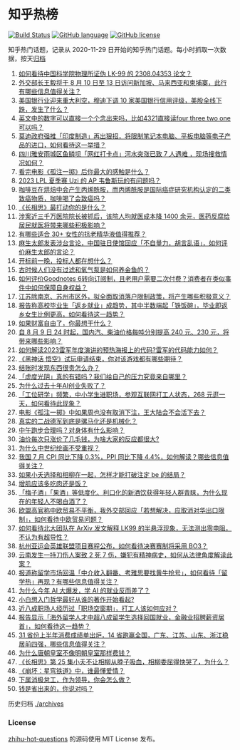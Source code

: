 # 知乎热榜
[![Build Status](https://github.com/ToWeLong/zhihu-hot-questions/workflows/CI/badge.svg)](https://github.com/ToWeLong/zhihu-hot-questions/actions)
[![GitHub language](https://img.shields.io/badge/language-golang-orange.svg)](https://golang.org/)
[![GitHub license](https://img.shields.io/github/license/ToWeLong/zhihu-hot-questions)](https://github.com/ToWeLong/zhihu-hot-questions/blob/main/LICENSE)

知乎热门话题，记录从 2020-11-29 日开始的知乎热门话题。每小时抓取一次数据，按天[归档](./archives)

<!-- BEGIN -->

1. [如何看待中国科学院物理所证伪 LK-99 的 2308.04353 论文？](https://www.zhihu.com/question/616368545)
1. [外交部长王毅将于 8 月 10 日至 13 日访问新加坡、马来西亚和柬埔寨，此行有哪些信息值得关注？](https://www.zhihu.com/question/616405773)
1. [美国银行业迎来重大利空，穆迪下调 10 家美国银行信用评级，美股全线下跌，发生了什么？](https://www.zhihu.com/question/616317995)
1. [英文中的数字可以直接一个个念出来吗，比如4321直接读four three two one可以吗？](https://www.zhihu.com/question/616112447)
1. [莫迪政府强推「印度制造」再出狠招，将限制笔记本电脑、平板电脑等电子产品的进口，如何看待这一举措？](https://www.zhihu.com/question/616317849)
1. [四川雅安雨城区鱼鳞坝「网红打卡点」河水突涨已致 7 人遇难 ，现场搜救情况如何？](https://www.zhihu.com/question/616393478)
1. [看完电影《孤注一掷》后你最大的感触是什么？](https://www.zhihu.com/question/616053354)
1. [2023 LPL 夏季赛 Uzi 的 AP 韦鲁斯玩的有问题吗？](https://www.zhihu.com/question/616410219)
1. [咖啡豆在烘焙中会产生丙烯酰胺，而丙烯酰胺是国际癌症研究机构认定的二类致癌物质，咖啡喝了会致癌吗？](https://www.zhihu.com/question/616199746)
1. [《长相思》最打动你的是什么？](https://www.zhihu.com/question/614155359)
1. [涉案近三千万医院院长被抓后，该院人均就医成本降 1400 余元，医药反腐给居民就医将带来哪些积极影响？](https://www.zhihu.com/question/616439206)
1. [有哪些适合 30+ 女性的抗老精华液值得推荐？](https://www.zhihu.com/question/615237986)
1. [麻生太郎发表涉台言论，中国驻日使馆回应「不自量力，胡言乱语」，如何评价麻生太郎的言论？](https://www.zhihu.com/question/616412841)
1. [开标前一晚，投标人都在想什么？](https://www.zhihu.com/question/610226142)
1. [古时候人们没有过滤和氧气泵是如何养金鱼的？](https://www.zhihu.com/question/33602835)
1. [如何评价Goodnotes 6转向订阅制，且老用户需要二次付费？消费者在类似事件中如何保障自身权益？](https://www.zhihu.com/question/616424960)
1. [江苏除南京、苏州市区外，拟全面取消落户限制政策，将产生哪些积极意义？](https://www.zhihu.com/question/616416243)
1. [报告称高校毕业生「返乡就业」成趋势，其中半数端起「铁饭碗」，毕业即返乡女生比例更高，如何看待这一趋势？](https://www.zhihu.com/question/616408124)
1. [如果财富自由了，你最想干什么？](https://www.zhihu.com/question/611716781)
1. [自 8 月 9 日 24 时起，国内汽、柴油价格每吨分别提高 240 元、230 元，将带来哪些影响？](https://www.zhihu.com/question/616422155)
1. [如何解读2023雷军年度演讲的预热海报上的代码?雷军的代码能力如何？](https://www.zhihu.com/question/616379836)
1. [《黑神话 悟空》试玩申请结束，你对该游戏都有哪些期待？](https://www.zhihu.com/question/616216784)
1. [结账时发现东西很贵怎么办？](https://www.zhihu.com/question/287356623)
1. [「虚度光阴」真的有错吗？我们给自己的压力究竟来自哪里？](https://www.zhihu.com/question/615961414)
1. [为什么过去十年AI创业失败了？](https://www.zhihu.com/question/616038051)
1. [「工位研学」频繁，中小学生进职场，参观互联网打工人状态，268 元逛一天，如何看待此现象？](https://www.zhihu.com/question/616380722)
1. [电影《孤注一掷》中如果周也没有取消下注，王大陆会不会活下去？](https://www.zhihu.com/question/615985482)
1. [真实的二战德军到底是骡马化还是机械化？](https://www.zhihu.com/question/447867058)
1. [中午跑步合理吗？对身体有什么影响？](https://www.zhihu.com/question/21704642)
1. [油价每次只涨价了几毛钱，为啥大家的反应都很大?](https://www.zhihu.com/question/543428230)
1. [为什么中世纪绘画不受重视？](https://www.zhihu.com/question/41881769)
1. [我国 7 月 CPI 同比下降 0.3%，PPI 同比下降 4.4%，如何解读？哪些信息值得关注？](https://www.zhihu.com/question/616368793)
1. [如果小夭选择和相柳在一起，怎样才能打破注定 be 的结局？](https://www.zhihu.com/question/616233323)
1. [增肌应该多吃肉还是饭？](https://www.zhihu.com/question/599836284)
1. [「梅子酒」「果酒」等低度化、利口化的新酒饮获得年轻人群青睐，为什么现在的年轻人不喝白酒了？](https://www.zhihu.com/question/616391683)
1. [欧盟高官称中欧贸易不平衡，我外交部回应「若想解决，应取消对华出口限制」，如何看待中欧贸易问题？](https://www.zhihu.com/question/616292053)
1. [如何看待北大团队在 ArXiv 发文解释 LK99 的半悬浮现象，无法测出零电阻，不认为有超导性？](https://www.zhihu.com/question/616204889)
1. [杭州亚运会英雄联盟项目赛程公布，如何看待决赛赛制将采用 BO3？](https://www.zhihu.com/question/616214106)
1. [云南发生一持刀伤人案致 2 死 7 伤，嫌犯有精神病史，如何从法律角度解读此案？](https://www.zhihu.com/question/616302287)
1. [报道称留学市场回温「中介收入翻番、考雅思要找黄牛抢号」，如何看待「留学热」再现？有哪些信息值得关注？](https://www.zhihu.com/question/616368701)
1. [为什么今年 AI 大爆发，学 AI 的就业反而差了？](https://www.zhihu.com/question/603753581)
1. [小白想入门哲学最好从谁的著作开始看起?](https://www.zhihu.com/question/607388361)
1. [近八成职场人经历过「职场空窗期」，打工人该如何应对？](https://www.zhihu.com/question/616394566)
1. [报告显示「海外留学人才中超八成留学生选择回国就业，金融业招聘薪资居首」，如何看待这一趋势？](https://www.zhihu.com/question/616224152)
1. [31 省份上半年消费成绩单出炉，14 省跑赢全国，广东、江苏、山东、浙江稳居前四强，哪些信息值得关注？](https://www.zhihu.com/question/616222760)
1. [为什么唐朝皇室不像明朝皇室那样费钱？](https://www.zhihu.com/question/614770753)
1. [《长相思》第 25 集小夭不让相柳从脖子吸血，相柳委屈得快哭了，为什么？](https://www.zhihu.com/question/616361864)
1. [《崩坏：星穹铁道》中，谁最懂爱情？](https://www.zhihu.com/question/616052579)
1. [下属消极怠工，作为领导，你会怎么做？](https://www.zhihu.com/question/615275087)
1. [钱是省出来的，你说对吗？](https://www.zhihu.com/question/616142208)

<!-- END -->

历史归档 [./archives](./archives)


### License
[zhihu-hot-questions](https://github.com/towelong/zhihu-hot-questions) 的源码使用 MIT License 发布。